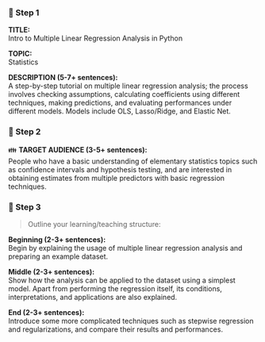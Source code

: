 ### :pushpin: Step 1

**TITLE:**    
Intro to Multiple Linear Regression Analysis in Python

**TOPIC:**    
Statistics

**DESCRIPTION (5-7+ sentences):**    
A step-by-step tutorial on multiple linear regression analysis; the process involves checking assumptions, calculating coefficients using different techniques, making predictions, and evaluating performances under different models. Models include OLS, Lasso/Ridge, and Elastic Net.

### :pushpin: Step 2

:family: **TARGET AUDIENCE (3-5+ sentences):**    
People who have a basic understanding of elementary statistics topics such as confidence intervals and hypothesis testing, and are interested in obtaining estimates from multiple predictors with basic regression techniques.

### :pushpin: Step 3

> Outline your learning/teaching structure: 

**Beginning (2-3+ sentences):**    
Begin by explaining the usage of multiple linear regression analysis and preparing an example dataset.

**Middle (2-3+ sentences):**    
Show how the analysis can be applied to the dataset using a simplest model. Apart from performing the regression itself, its conditions, interpretations, and applications are also explained. 

**End (2-3+ sentences):**    
Introduce some more complicated techniques such as stepwise regression and regularizations, and compare their results and performances.